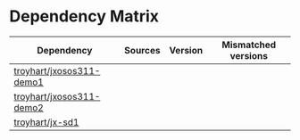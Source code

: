 # Dependency Matrix

Dependency | Sources | Version | Mismatched versions
---------- | ------- | ------- | -------------------
[troyhart/jxosos311-demo1](https://github.com/troyhart/jxosos311-demo1.git) |  | []() | 
[troyhart/jxosos311-demo2](https://github.com/troyhart/jxosos311-demo2.git) |  | []() | 
[troyhart/jx-sd1](https://github.com/troyhart/jx-sd1.git) |  | []() | 
